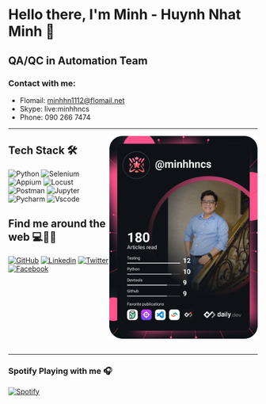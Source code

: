 # Hello there, I'm Minh - Huynh Nhat Minh 🙋‍
## QA/QC in Automation Team
### Contact with me: 
- Flomail: minhhn1112@flomail.net
- Skype: live:minhhncs
- Phone: 090 266 7474

<hr>

<a href="https://www.linkedin.com/in/minhhncs/">
  <img align="right" src="https://github.com/minhhnfloware/minhhnfloware/blob/main/devcard.svg" min-width="250" min-height="250" width="300" alt="Minh Huỳnh's Dev Card"/>
</a>

## Tech Stack 🛠
![Python](https://img.shields.io/badge/Python-FFD43B?style=for-the-badge&logo=python&logoColor=blue)
![Selenium](https://img.shields.io/badge/Selenium-43B02A?style=for-the-badge&logo=Selenium&logoColor=white)
![Appium](https://img.shields.io/badge/Appium-3f1357?style=for-the-badge&logo=Appium&logoColor=white)
![Locust](https://img.shields.io/badge/Locust-116931?style=for-the-badge&logo=locust&logoColor=white)
![Postman](https://img.shields.io/badge/Postman-FF6C37?style=for-the-badge&logo=Postman&logoColor=white)
![Jupyter](https://img.shields.io/badge/Jupyter-F37626.svg?&style=for-the-badge&logo=Jupyter&logoColor=white)
![Pycharm](https://img.shields.io/badge/PyCharm-000000.svg?&style=for-the-badge&logo=PyCharm&logoColor=white)
![Vscode](https://img.shields.io/badge/VSCode-0078D4?style=for-the-badge&logo=visual%20studio%20code&logoColor=white)

## Find me around the web 💻👨‍💻

[![GitHub](https://img.shields.io/badge/Github-100000?style=for-the-badge&logo=github&logoColor=white)](https://github.com/minhhngr)
[![Linkedin](https://img.shields.io/badge/Linkedin-0077B5?style=for-the-badge&logo=linkedin&logoColor=white)](https://www.linkedin.com/in/minhhncs/)
[![Twitter](https://img.shields.io/badge/Twitter-1DA1F2?style=for-the-badge&logo=twitter&logoColor=white)](https://twitter.com/minhhuynh_nhat)
[![Facebook](https://img.shields.io/badge/Facebook-1877F2?style=for-the-badge&logo=facebook&logoColor=white)](https://www.facebook.com/minhhuynhcs)

<br/>
<br/>
<br/>
<br/>
<br/>
<br/>
<br/>
<br/>

<hr>


### Spotify Playing with me 🎧

[![Spotify](https://novatorem-kyzbk7wxl-bardiesel.vercel.app/api/spotify)](https://open.spotify.com/track/6zAiRKvAMlXHxEtyO4yxIO?si=821dc8706b834fed)

<!--
**minhhngr/minhhngr** is a ✨ _special_ ✨ repository because its `README.md` (this file) appears on your GitHub profile.

Here are some ideas to get you started:

- 🔭 I’m currently working on ...
- 🌱 I’m currently learning ...
- 👯 I’m looking to collaborate on ...
- 🤔 I’m looking for help with ...
- 💬 Ask me about ...
- 📫 How to reach me: ...
- 😄 Pronouns: ...
- ⚡ Fun fact: ...
-->


